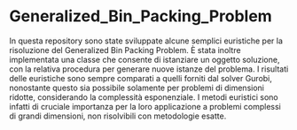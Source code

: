 # Generalized_Bin_Packing_Problem

In questa repository sono state sviluppate alcune semplici euristiche per la risoluzione del Generalized Bin Packing Problem. È stata inoltre implementata una classe che 
consente di istanziare un oggetto soluzione, con la relativa procedura per generare nuove istanze del problema. I risultati delle euristiche sono sempre comparati a quelli 
forniti dal solver Gurobi, nonostante questo sia possibile solamente per problemi di dimensioni ridotte, considerando la complessità esponenziale. I metodi euristici sono 
infatti di cruciale importanza per la loro applicazione a problemi complessi di grandi dimensioni, non risolvibili con metodologie esatte.
